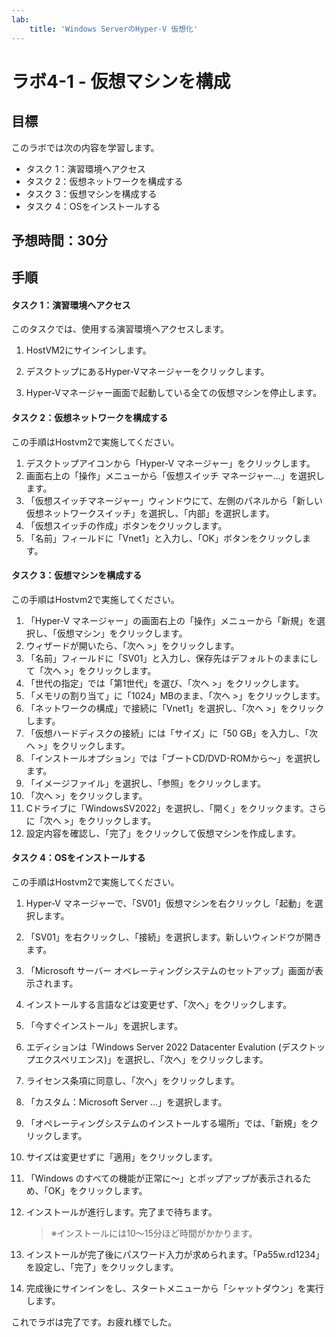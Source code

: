 ```yaml
---
lab:
    title: 'Windows ServerのHyper-V 仮想化'
---
```


# ラボ4-1  - 仮想マシンを構成

## 目標

このラボでは次の内容を学習します。

- タスク 1：演習環境へアクセス
- タスク 2：仮想ネットワークを構成する
- タスク 3：仮想マシンを構成する
- タスク 4：OSをインストールする



## 予想時間：30分



## 手順

#### タスク 1：演習環境へアクセス

このタスクでは、使用する演習環境へアクセスします。

1. HostVM2にサインインします。

1. デスクトップにあるHyper-Vマネージャーをクリックします。

1. Hyper-Vマネージャー画面で起動している全ての仮想マシンを停止します。

   

#### タスク 2：仮想ネットワークを構成する

この手順はHostvm2で実施してください。

1. デスクトップアイコンから「Hyper-V マネージャー」をクリックします。
2. 画面右上の「操作」メニューから「仮想スイッチ マネージャー...」を選択します。
3. 「仮想スイッチマネージャー」ウィンドウにて、左側のパネルから「新しい仮想ネットワークスイッチ」を選択し、「内部」を選択します。
4. 「仮想スイッチの作成」ボタンをクリックします。
5. 「名前」フィールドに「Vnet1」と入力し、「OK」ボタンをクリックします。



#### タスク 3：仮想マシンを構成する

この手順はHostvm2で実施してください。

1. 「Hyper-V マネージャー」の画面右上の「操作」メニューから「新規」を選択し、「仮想マシン」をクリックします。
2. ウィザードが開いたら、「次へ >」をクリックします。
3. 「名前」フィールドに「SV01」と入力し、保存先はデフォルトのままにして「次へ >」をクリックします。
4. 「世代の指定」では「第1世代」を選び、「次へ >」をクリックします。
5. 「メモリの割り当て」に「1024」MBのまま、「次へ >」をクリックします。
6. 「ネットワークの構成」で接続に「Vnet1」を選択し、「次へ >」をクリックします。
7. 「仮想ハードディスクの接続」には「サイズ」に「50 GB」を入力し、「次へ >」をクリックします。
8. 「インストールオプション」では「ブートCD/DVD-ROMから～」を選択します。
9. 「イメージファイル」を選択し、「参照」をクリックします。
10. 「次へ >」をクリックします。
11. Cドライブに「WindowsSV2022」を選択し、「開く」をクリックます。さらに「次へ >」をクリックします。
12. 設定内容を確認し、「完了」をクリックして仮想マシンを作成します。

   

#### タスク 4：OSをインストールする

この手順はHostvm2で実施してください。

1. Hyper-V マネージャーで、「SV01」仮想マシンを右クリックし「起動」を選択します。

2. 「SV01」を右クリックし、「接続」を選択します。新しいウィンドウが開きます。

3. 「Microsoft サーバー オペレーティングシステムのセットアップ」画面が表示されます。

4. インストールする言語などは変更せず、「次へ」をクリックします。

5. 「今すぐインストール」を選択します。

6. エディションは「Windows Server 2022 Datacenter Evalution (デスクトップエクスペリエンス)」を選択し、「次へ」をクリックします。

7. ライセンス条項に同意し、「次へ」をクリックします。

8. 「カスタム：Microsoft Server ...」を選択します。

9. 「オペレーティングシステムのインストールする場所」では、「新規」をクリックします。

10. サイズは変更せずに「適用」をクリックします。

11. 「Windows のすべての機能が正常に～」とポップアップが表示されるため、「OK」をクリックします。

12. インストールが進行します。完了まで待ちます。

    > ※インストールには10～15分ほど時間がかかります。

13. インストールが完了後にパスワード入力が求められます。「Pa55w.rd1234」を設定し、「完了」をクリックします。

14. 完成後にサインインをし、スタートメニューから「シャットダウン」を実行します。



これでラボは完了です。お疲れ様でした。
